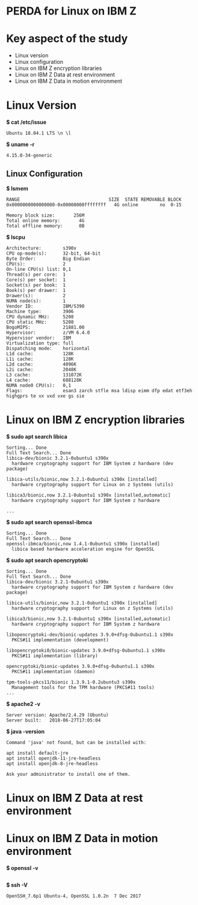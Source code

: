 # PERDA for Linux on IBM Z

# Key aspect of the study
* Linux version
* Linux configuration
* Linux on IBM Z encryption libraries
* Linux on IBM Z Data at rest environment
* Linux on IBM Z Data in motion environment

# Linux Version

**$ cat /etc/issue**
```
Ubuntu 18.04.1 LTS \n \l
```

**$ uname -r**
```
4.15.0-34-generic
```

## Linux Configuration

**$ lsmem**
```
RANGE                                 SIZE  STATE REMOVABLE BLOCK
0x0000000000000000-0x00000000ffffffff   4G online        no  0-15

Memory block size:       256M
Total online memory:       4G
Total offline memory:      0B
```

**$ lscpu**
```
Architecture:        s390x
CPU op-mode(s):      32-bit, 64-bit
Byte Order:          Big Endian
CPU(s):              2
On-line CPU(s) list: 0,1
Thread(s) per core:  1
Core(s) per socket:  1
Socket(s) per book:  1
Book(s) per drawer:  1
Drawer(s):           2
NUMA node(s):        1
Vendor ID:           IBM/S390
Machine type:        3906
CPU dynamic MHz:     5208
CPU static MHz:      5208
BogoMIPS:            21881.00
Hypervisor:          z/VM 6.4.0
Hypervisor vendor:   IBM
Virtualization type: full
Dispatching mode:    horizontal
L1d cache:           128K
L1i cache:           128K
L2d cache:           4096K
L2i cache:           2048K
L3 cache:            131072K
L4 cache:            688128K
NUMA node0 CPU(s):   0,1
Flags:               esan3 zarch stfle msa ldisp eimm dfp edat etf3eh highgprs te vx vxd vxe gs sie
```

# Linux on IBM Z encryption libraries

**$ sudo apt search libica**
```     
Sorting... Done
Full Text Search... Done
libica-dev/bionic 3.2.1-0ubuntu1 s390x
  hardware cryptography support for IBM System z hardware (dev package)

libica-utils/bionic,now 3.2.1-0ubuntu1 s390x [installed]
  hardware cryptography support for Linux on z Systems (utils)

libica3/bionic,now 3.2.1-0ubuntu1 s390x [installed,automatic]
  hardware cryptography support for IBM System z hardware

...

```
**$ sudo apt search openssl-ibmca**
```
Sorting... Done
Full Text Search... Done
openssl-ibmca/bionic,now 1.4.1-0ubuntu1 s390x [installed]
  libica based hardware acceleration engine for OpenSSL
```

**$ sudo apt search opencryptoki**
```
Sorting... Done
Full Text Search... Done
libica-dev/bionic 3.2.1-0ubuntu1 s390x
  hardware cryptography support for IBM System z hardware (dev package)

libica-utils/bionic,now 3.2.1-0ubuntu1 s390x [installed]
  hardware cryptography support for Linux on z Systems (utils)

libica3/bionic,now 3.2.1-0ubuntu1 s390x [installed,automatic]
  hardware cryptography support for IBM System z hardware

libopencryptoki-dev/bionic-updates 3.9.0+dfsg-0ubuntu1.1 s390x
  PKCS#11 implementation (development)

libopencryptoki0/bionic-updates 3.9.0+dfsg-0ubuntu1.1 s390x
  PKCS#11 implementation (library)

opencryptoki/bionic-updates 3.9.0+dfsg-0ubuntu1.1 s390x
  PKCS#11 implementation (daemon)

tpm-tools-pkcs11/bionic 1.3.9.1-0.2ubuntu3 s390x
  Management tools for the TPM hardware (PKCS#11 tools)
...
```

**$ apache2 -v**
```
Server version: Apache/2.4.29 (Ubuntu)
Server built:   2018-06-27T17:05:04
```

**$ java -version**
```
Command 'java' not found, but can be installed with:

apt install default-jre            
apt install openjdk-11-jre-headless
apt install openjdk-8-jre-headless 

Ask your administrator to install one of them.
```


# Linux on IBM Z Data at rest environment


# Linux on IBM Z Data in motion environment

**$ openssl -v**
```

```
**$ ssh -V**
```
OpenSSH_7.6p1 Ubuntu-4, OpenSSL 1.0.2n  7 Dec 2017
```


